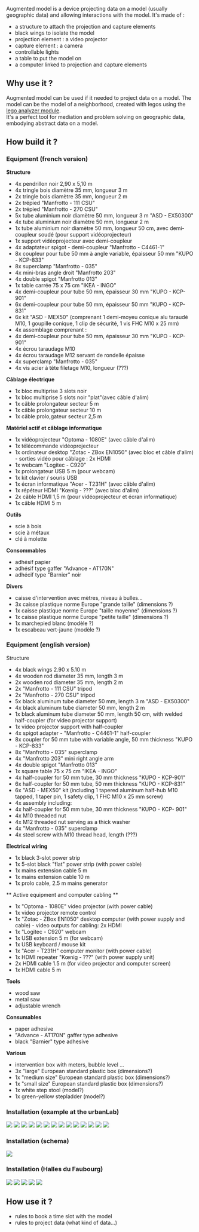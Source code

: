 Augmented model is a device projecting data on a model (usually geographic data) and allowing interactions with the model. 
It's made of : 
- a structure to attach the projection and capture elements
- black wings to isolate the model 
- projection element : a video projector
- capture element : a camera
- controllable lights
- a table to put the model on
- a computer linked to projection and capture elements



## Why use it ?  
Augmented model can be used if it needed to project data on a model. 
The model can be the model of a neighborhood, created with legos using the [lego analyzer module](Lego_Analyzer_module).  
It's a perfect tool for mediation and problem solving on geographic data, embodying abstract data on a model. 

## How build it ? 

### Equipment (french version) 
**Structure**
- 4x pendrillon noir 2,90 x 5,10 m
- 4x tringle bois diamètre 35 mm, longueur 3 m
- 2x tringle bois diamètre 35 mm, longueur 2 m
- 2x trépied "Manfrotto - 111 CSU"
- 2x trépied "Manfrotto - 270 CSU"
- 5x tube aluminium noir diamètre 50 mm, longueur 3 m "ASD - EX50300"
- 4x tube aluminium noir diamètre 50 mm, longueur 2 m
- 1x tube aluminium noir diamètre 50 mm, longueur 50 cm, avec demi-coupleur soudé (pour support vidéoprojecteur)
- 1x support vidéoprojecteur avec demi-coupleur
- 4x adaptateur spigot - demi-coupleur "Manfrotto - C4461-1"
- 8x coupleur pour tube 50 mm à angle variable, épaisseur 50 mm "KUPO - KCP-833"
- 8x superclamp "Manfrotto - 035"
- 4x mini-bras angle droit "Manfrotto 203"
- 4x double spigot "Manfrotto 013"
- 1x table carrée 75 x 75 cm "IKEA - INGO"
- 4x demi-coupleur pour tube 50 mm, épaisseur 30 mm "KUPO - KCP-901"
- 6x demi-coupleur pour tube 50 mm, épaisseur 50 mm "KUPO - KCP-831"
- 6x kit "ASD - MEX50" (comprenant 1 demi-moyeu conique alu taraudé M10, 1 goupille conique, 1 clip de sécurité, 1 vis FHC M10 x 25 mm)
- 4x assemblage comprenant :
- 4x demi-coupleur pour tube 50 mm, épaisseur 30 mm "KUPO - KCP- 901"
- 4x écrou taraudage M10
- 4x écrou taraudage M12 servant de rondelle épaisse
- 4x superclamp "Manfrotto - 035"
- 4x vis acier à tête filetage M10, longueur (???)

**Câblage électrique**
- 1x bloc multiprise 3 slots noir
- 1x bloc multiprise 5 slots noir "plat"(avec câble d'alim)
- 1x câble prolongateur secteur 5 m
- 1x câble prolongateur secteur 10 m
- 1x câble prolo,gateur secteur 2,5 m

**Matériel actif et câblage informatique**
- 1x vidéoprojecteur "Optoma - 1080E" (avec câble d'alim)
- 1x télécommande vidéoprojecteur
- 1x ordinateur desktop "Zotac - ZBox EN1050" (avec bloc et câble d'alim) - sorties vidéo pour câblage : 2x HDMI
- 1x webcam "Logitec - C920" 
- 1x prolongateur USB 5 m (pour webcam)
- 1x kit clavier / souris USB
- 1x écran informatique "Acer - T231H" (avec câble d'alim)
- 1x répéteur HDMI "Kœnig - ???" (avec bloc d'alim)
- 2x câble HDMI 1,5 m (pour vidéoprojecteur et écran informatique)
- 1x câble HDMI 5 m

**Outils**
- scie à bois
- scie à métaux
- clé à molette

**Consommables**
- adhésif papier
- adhésif type gaffer "Advance - AT170N"
- adhécif type "Barnier" noir

**Divers**
- caisse d'intervention avec mètres, niveau à bulles...
- 3x caisse plastique norme Europe "grande taille" (dimensions ?)
- 1x caisse plastique norme Europe "taille moyenne" (dimensions ?)
- 1x caisse plastique norme Europe "petite taille" (dimensions ?)
- 1x marchepied blanc (modèle ?)
- 1x escabeau vert-jaune (modèle ?)

### Equipment (english version) 
Structure
- 4x black wings 2.90 x 5.10 m
- 4x wooden rod diameter 35 mm, length 3 m
- 2x wooden rod diameter 35 mm, length 2 m
- 2x "Manfrotto - 111 CSU" tripod
- 2x "Manfrotto - 270 CSU" tripod
- 5x black aluminum tube diameter 50 mm, length 3 m "ASD - EX50300"
- 4x black aluminum tube diameter 50 mm, length 2 m
- 1x black aluminum tube diameter 50 mm, length 50 cm, with welded half-coupler (for video projector support)
- 1x video projector support with half-coupler
- 4x spigot adapter - "Manfrotto - C4461-1" half-coupler
- 8x coupler for 50 mm tube with variable angle, 50 mm thickness "KUPO - KCP-833"
- 8x "Manfrotto - 035" superclamp
- 4x "Manfrotto 203" mini right angle arm
- 4x double spigot "Manfrotto 013"
- 1x square table 75 x 75 cm "IKEA - INGO"
- 4x half-coupler for 50 mm tube, 30 mm thickness "KUPO - KCP-901"
- 6x half-coupler for 50 mm tube, 50 mm thickness "KUPO - KCP-831"
- 6x "ASD - MEX50" kit (including 1 tapered aluminum half-hub M10 tapped, 1 taper pin, 1 safety clip, 1 FHC M10 x 25 mm screw)
- 4x assembly including:
- 4x half-coupler for 50 mm tube, 30 mm thickness "KUPO - KCP- 901"
- 4x M10 threaded nut
- 4x M12 threaded nut serving as a thick washer
- 4x "Manfrotto - 035" superclamp
- 4x steel screw with M10 thread head, length (???)

**Electrical wiring**
- 1x black 3-slot power strip
- 1x 5-slot black "flat" power strip (with power cable)
- 1x mains extension cable 5 m
- 1x mains extension cable 10 m
- 1x prolo cable, 2.5 m mains generator

** Active equipment and computer cabling **
- 1x "Optoma - 1080E" video projector (with power cable)
- 1x video projector remote control
- 1x "Zotac - ZBox EN1050" desktop computer (with power supply and cable) - video outputs for cabling: 2x HDMI
- 1x "Logitec - C920" webcam
- 1x USB extension 5 m (for webcam)
- 1x USB keyboard / mouse kit
- 1x "Acer - T231H" computer monitor (with power cable)
- 1x HDMI repeater "Kœnig - ???" (with power supply unit)
- 2x HDMI cable 1.5 m (for video projector and computer screen)
- 1x HDMI cable 5 m

**Tools**
- wood saw
- metal saw
- adjustable wrench

**Consumables**
- paper adhesive
- "Advance - AT170N" gaffer type adhesive
- black "Barnier" type adhesive

**Various**
- intervention box with meters, bubble level ...
- 3x "large" European standard plastic box (dimensions?)
- 1x "medium size" European standard plastic box (dimensions?)
- 1x "small size" European standard plastic box (dimensions?)
- 1x white step stool (model?)
- 1x green-yellow stepladder (model?)

### Installation (example at the urbanLab) 
![](https://s3.us-west-2.amazonaws.com/secure.notion-static.com/a051c6a4-babe-4969-88f2-1d559eae218e/Maquette_Augmentee_2020-01_-_01.jpg?X-Amz-Algorithm=AWS4-HMAC-SHA256&X-Amz-Credential=AKIAT73L2G45O3KS52Y5%2F20201019%2Fus-west-2%2Fs3%2Faws4_request&X-Amz-Date=20201019T085955Z&X-Amz-Expires=86400&X-Amz-Signature=8adf14d0d27305ef885bca6548cb86b82af7bda3861ff5bd4033c914ee59e15d&X-Amz-SignedHeaders=host&response-content-disposition=filename%20%3D%22Maquette%2520Augmente%25CC%2581e%25202020-01%2520-%252001.jpg%22)
![](https://s3.us-west-2.amazonaws.com/secure.notion-static.com/92db862f-b925-4d41-866a-233d6eedb861/Maquette_Augmentee_2020-01_-_02.jpg?X-Amz-Algorithm=AWS4-HMAC-SHA256&X-Amz-Credential=AKIAT73L2G45O3KS52Y5%2F20201019%2Fus-west-2%2Fs3%2Faws4_request&X-Amz-Date=20201019T090028Z&X-Amz-Expires=86400&X-Amz-Signature=ca9fa6c4fa22f9c29f99baaeda22af30b529b5c21cdab57ef5100349835ff6b9&X-Amz-SignedHeaders=host&response-content-disposition=filename%20%3D%22Maquette%2520Augmente%25CC%2581e%25202020-01%2520-%252002.jpg%22)
![](https://s3.us-west-2.amazonaws.com/secure.notion-static.com/ceca9bc4-ddbc-4c22-a31e-284679a05eda/Maquette_Augmentee_2020-01_-_03.jpg?X-Amz-Algorithm=AWS4-HMAC-SHA256&X-Amz-Credential=AKIAT73L2G45O3KS52Y5%2F20201019%2Fus-west-2%2Fs3%2Faws4_request&X-Amz-Date=20201019T090043Z&X-Amz-Expires=86400&X-Amz-Signature=671578b39c14ed18eaa3c8dd7701112ef3f486a0094a213b75b500a1856738b3&X-Amz-SignedHeaders=host&response-content-disposition=filename%20%3D%22Maquette%2520Augmente%25CC%2581e%25202020-01%2520-%252003.jpg%22)
![](https://s3.us-west-2.amazonaws.com/secure.notion-static.com/38fdbfec-8de7-43a8-a471-a90f29fccc54/Maquette_Augmentee_2020-01_-_04.jpg?X-Amz-Algorithm=AWS4-HMAC-SHA256&X-Amz-Credential=AKIAT73L2G45O3KS52Y5%2F20201019%2Fus-west-2%2Fs3%2Faws4_request&X-Amz-Date=20201019T090053Z&X-Amz-Expires=86400&X-Amz-Signature=782337e33b17c750037a75c08d6b3f8d08d20aef2c0d89f3ed74205ea2839c8e&X-Amz-SignedHeaders=host&response-content-disposition=filename%20%3D%22Maquette%2520Augmente%25CC%2581e%25202020-01%2520-%252004.jpg%22)
![](https://s3.us-west-2.amazonaws.com/secure.notion-static.com/e72f94db-de82-4b5c-ac29-b3acac1ef9a9/Maquette_Augmentee_2020-01_-_05.jpg?X-Amz-Algorithm=AWS4-HMAC-SHA256&X-Amz-Credential=AKIAT73L2G45O3KS52Y5%2F20201019%2Fus-west-2%2Fs3%2Faws4_request&X-Amz-Date=20201019T090104Z&X-Amz-Expires=86400&X-Amz-Signature=c4eed0da3faf02b021f1a96479952d30df6a65faa19f8bfc3f8ab38f7b781491&X-Amz-SignedHeaders=host&response-content-disposition=filename%20%3D%22Maquette%2520Augmente%25CC%2581e%25202020-01%2520-%252005.jpg%22)
![](https://s3.us-west-2.amazonaws.com/secure.notion-static.com/0e1850cc-ad29-4ed2-bd9a-b90a30e55381/Maquette_Augmentee_2020-01_-_06.jpg?X-Amz-Algorithm=AWS4-HMAC-SHA256&X-Amz-Credential=AKIAT73L2G45O3KS52Y5%2F20201019%2Fus-west-2%2Fs3%2Faws4_request&X-Amz-Date=20201019T090113Z&X-Amz-Expires=86400&X-Amz-Signature=9f13867b89913a4571c68993f60bec5dda605dcaa56d15ea167a27764d6b4814&X-Amz-SignedHeaders=host&response-content-disposition=filename%20%3D%22Maquette%2520Augmente%25CC%2581e%25202020-01%2520-%252006.jpg%22)
![](https://s3.us-west-2.amazonaws.com/secure.notion-static.com/0ac8f2cf-1f8e-4342-aa96-e8814690b64a/Maquette_Augmentee_2020-01_-_07.jpg?X-Amz-Algorithm=AWS4-HMAC-SHA256&X-Amz-Credential=AKIAT73L2G45O3KS52Y5%2F20201019%2Fus-west-2%2Fs3%2Faws4_request&X-Amz-Date=20201019T090122Z&X-Amz-Expires=86400&X-Amz-Signature=74b1071917757ad0584d610be03ce8add94e18bd3aa954add033759ca2f59f6a&X-Amz-SignedHeaders=host&response-content-disposition=filename%20%3D%22Maquette%2520Augmente%25CC%2581e%25202020-01%2520-%252007.jpg%22)
![](https://s3.us-west-2.amazonaws.com/secure.notion-static.com/900b6f35-dc5a-4567-9018-1b8400369887/Maquette_Augmentee_2020-01_-_09.jpg?X-Amz-Algorithm=AWS4-HMAC-SHA256&X-Amz-Credential=AKIAT73L2G45O3KS52Y5%2F20201019%2Fus-west-2%2Fs3%2Faws4_request&X-Amz-Date=20201019T090137Z&X-Amz-Expires=86400&X-Amz-Signature=4afc68a0856b68297c31690b45c47204d034c5178d01ee964964f64cc6647d74&X-Amz-SignedHeaders=host&response-content-disposition=filename%20%3D%22Maquette%2520Augmente%25CC%2581e%25202020-01%2520-%252009.jpg%22)
![](https://s3.us-west-2.amazonaws.com/secure.notion-static.com/0400168a-6a6c-455d-bad2-c951144c9d51/Maquette_Augmentee_2020-01_-_10.jpg?X-Amz-Algorithm=AWS4-HMAC-SHA256&X-Amz-Credential=AKIAT73L2G45O3KS52Y5%2F20201019%2Fus-west-2%2Fs3%2Faws4_request&X-Amz-Date=20201019T090152Z&X-Amz-Expires=86400&X-Amz-Signature=0073c7e73c9a9f5064f7205a7d301aa2b75e63f3f62102f6fc87379f94f23400&X-Amz-SignedHeaders=host&response-content-disposition=filename%20%3D%22Maquette%2520Augmente%25CC%2581e%25202020-01%2520-%252010.jpg%22)
![](https://s3.us-west-2.amazonaws.com/secure.notion-static.com/92c69d97-002c-4061-8da3-ca48700c04ea/Maquette_Augmentee_2020-01_-_12.jpg?X-Amz-Algorithm=AWS4-HMAC-SHA256&X-Amz-Credential=AKIAT73L2G45O3KS52Y5%2F20201019%2Fus-west-2%2Fs3%2Faws4_request&X-Amz-Date=20201019T090300Z&X-Amz-Expires=86400&X-Amz-Signature=fd359e9693266ec0aa76d2f6d966b6c670a37c3aa8b4042a75db5b4f5184299e&X-Amz-SignedHeaders=host&response-content-disposition=filename%20%3D%22Maquette%2520Augmente%25CC%2581e%25202020-01%2520-%252012.jpg%22)
![](https://s3.us-west-2.amazonaws.com/secure.notion-static.com/e154a62b-fc1a-4e37-802a-afd898b6c3ea/Maquette_Augmentee_2020-01_-_11.jpg?X-Amz-Algorithm=AWS4-HMAC-SHA256&X-Amz-Credential=AKIAT73L2G45O3KS52Y5%2F20201019%2Fus-west-2%2Fs3%2Faws4_request&X-Amz-Date=20201019T090311Z&X-Amz-Expires=86400&X-Amz-Signature=4c02f6b651fb536f6c9766174ce218c9b1203a72221acd9f0ad2e73dbe4c8e8d&X-Amz-SignedHeaders=host&response-content-disposition=filename%20%3D%22Maquette%2520Augmente%25CC%2581e%25202020-01%2520-%252011.jpg%22)
![](https://s3.us-west-2.amazonaws.com/secure.notion-static.com/03abc23f-1864-40c7-bb51-63a6ad5e8065/Maquette_Augmentee_2020-01_-_13.jpg?X-Amz-Algorithm=AWS4-HMAC-SHA256&X-Amz-Credential=AKIAT73L2G45O3KS52Y5%2F20201019%2Fus-west-2%2Fs3%2Faws4_request&X-Amz-Date=20201019T090320Z&X-Amz-Expires=86400&X-Amz-Signature=9bd627fe8086313c0c9e40d2b9f8926068f3999b0f545e6eb87e29f8cb8e6ee9&X-Amz-SignedHeaders=host&response-content-disposition=filename%20%3D%22Maquette%2520Augmente%25CC%2581e%25202020-01%2520-%252013.jpg%22)
![](https://s3.us-west-2.amazonaws.com/secure.notion-static.com/687897e6-6c68-4204-9ad5-b4f09c52ed1b/Maquette_Augmentee_2020-01_-_14.jpg?X-Amz-Algorithm=AWS4-HMAC-SHA256&X-Amz-Credential=AKIAT73L2G45O3KS52Y5%2F20201019%2Fus-west-2%2Fs3%2Faws4_request&X-Amz-Date=20201019T090332Z&X-Amz-Expires=86400&X-Amz-Signature=f82aeb6e12864442001e17fa86b9a3bdd627bd1088905f52b52f3b77940d2ed6&X-Amz-SignedHeaders=host&response-content-disposition=filename%20%3D%22Maquette%2520Augmente%25CC%2581e%25202020-01%2520-%252014.jpg%22)
![](https://s3.us-west-2.amazonaws.com/secure.notion-static.com/68abc159-fab7-4b68-a6a6-da2be7f2c576/Maquette_Augmentee_2020-01_-_15.jpg?X-Amz-Algorithm=AWS4-HMAC-SHA256&X-Amz-Credential=AKIAT73L2G45O3KS52Y5%2F20201019%2Fus-west-2%2Fs3%2Faws4_request&X-Amz-Date=20201019T090341Z&X-Amz-Expires=86400&X-Amz-Signature=6032366f100069b67bef42c7858bdcc301bc7a94e11f157c0cb6045919f09993&X-Amz-SignedHeaders=host&response-content-disposition=filename%20%3D%22Maquette%2520Augmente%25CC%2581e%25202020-01%2520-%252015.jpg%22)

### Installation (schema) 
![](https://s3.us-west-2.amazonaws.com/secure.notion-static.com/5e50ce7b-83ea-467e-a3be-c66710bf4a40/Structure_Maquette_Augmentee_2020-01.jpeg?X-Amz-Algorithm=AWS4-HMAC-SHA256&X-Amz-Credential=AKIAT73L2G45O3KS52Y5%2F20201019%2Fus-west-2%2Fs3%2Faws4_request&X-Amz-Date=20201019T090409Z&X-Amz-Expires=86400&X-Amz-Signature=1e7fe82b5147e70893251f1d541fd70e8b3f39f2033d943a1d087c7847d9ba32&X-Amz-SignedHeaders=host&response-content-disposition=filename%20%3D%22Structure%2520Maquette%2520Augmente%25CC%2581e%25202020-01.jpeg%22)

### Installation (Halles du Faubourg)
![](https://s3.us-west-2.amazonaws.com/secure.notion-static.com/13fac564-1de6-4244-bdd1-abe8d86e96de/DSC_0094.jpg?X-Amz-Algorithm=AWS4-HMAC-SHA256&X-Amz-Credential=AKIAT73L2G45O3KS52Y5%2F20201019%2Fus-west-2%2Fs3%2Faws4_request&X-Amz-Date=20201019T090429Z&X-Amz-Expires=86400&X-Amz-Signature=bda03ecd8142398ed2b80a218f9d357ec813c6268435a1e188e55dd1fe5d09a5&X-Amz-SignedHeaders=host&response-content-disposition=filename%20%3D%22DSC_0094.JPG%22)
![](https://s3.us-west-2.amazonaws.com/secure.notion-static.com/80881708-afc8-450f-8f4a-464bf1de2f46/image-54c34070-b0a5-4403-9815-2368a349fc69.jpg?X-Amz-Algorithm=AWS4-HMAC-SHA256&X-Amz-Credential=AKIAT73L2G45O3KS52Y5%2F20201019%2Fus-west-2%2Fs3%2Faws4_request&X-Amz-Date=20201019T090437Z&X-Amz-Expires=86400&X-Amz-Signature=a74aa1291b30e440c303e238fbb81a5da4b1e4bc6fbb42a5408518aa9c22d90d&X-Amz-SignedHeaders=host&response-content-disposition=filename%20%3D%22image-54c34070-b0a5-4403-9815-2368a349fc69.jpg%22)
![](https://s3.us-west-2.amazonaws.com/secure.notion-static.com/898f3c37-d0be-40ac-8963-e35ed5a1247b/image-b2baab39-59d6-452b-851d-e836f08341aa.jpg?X-Amz-Algorithm=AWS4-HMAC-SHA256&X-Amz-Credential=AKIAT73L2G45O3KS52Y5%2F20201019%2Fus-west-2%2Fs3%2Faws4_request&X-Amz-Date=20201019T090446Z&X-Amz-Expires=86400&X-Amz-Signature=0319aaac03370176c95545923ac27af3399307b9f21901042fb007d0f40aa064&X-Amz-SignedHeaders=host&response-content-disposition=filename%20%3D%22image-b2baab39-59d6-452b-851d-e836f08341aa.jpg%22)
![](https://s3.us-west-2.amazonaws.com/secure.notion-static.com/704fae04-76e4-4f7f-9805-7509f135bd3e/image-85e2b7fb-2bf1-4bbe-84be-371f95a99959.jpg?X-Amz-Algorithm=AWS4-HMAC-SHA256&X-Amz-Credential=AKIAT73L2G45O3KS52Y5%2F20201019%2Fus-west-2%2Fs3%2Faws4_request&X-Amz-Date=20201019T090455Z&X-Amz-Expires=86400&X-Amz-Signature=eafd3842eed425e74379c2c9692aa063c30e686e43db39e0a499d8fc96cd536d&X-Amz-SignedHeaders=host&response-content-disposition=filename%20%3D%22image-85e2b7fb-2bf1-4bbe-84be-371f95a99959.jpg%22)
![](https://s3.us-west-2.amazonaws.com/secure.notion-static.com/2ae76707-3995-4d53-8e83-7e985bf19d20/image-d8030c44-0462-4da8-83ce-3d134ea0b10d.jpg?X-Amz-Algorithm=AWS4-HMAC-SHA256&X-Amz-Credential=AKIAT73L2G45O3KS52Y5%2F20201019%2Fus-west-2%2Fs3%2Faws4_request&X-Amz-Date=20201019T090508Z&X-Amz-Expires=86400&X-Amz-Signature=e4c0c9cd59486c8e1a3499e7367c527fbfd2c276e20a47e6cf8ca79b3d241be7&X-Amz-SignedHeaders=host&response-content-disposition=filename%20%3D%22image-d8030c44-0462-4da8-83ce-3d134ea0b10d.jpg%22)

## How use it ? 

* rules to book a time slot with the model 
* rules to project data (what kind of data...) 